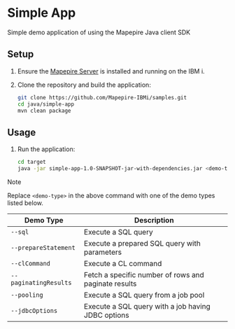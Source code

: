 # Simple App

Simple demo application of using the Mapepire Java client SDK

## Setup

1. Ensure the [Mapepire Server](https://mapepire-ibmi.github.io/guides/sysadmin) is installed and running on the IBM i.

2. Clone the repository and build the application:

    ```sh
    git clone https://github.com/Mapepire-IBMi/samples.git
    cd java/simple-app
    mvn clean package
    ```

## Usage

1. Run the application:

    ```sh
    cd target
    java -jar simple-app-1.0-SNAPSHOT-jar-with-dependencies.jar <demo-type>
    ```

> [!NOTE]
> Replace `<demo-type>` in the above command with one of the demo types listed below.

| Demo Type             | Description                                          |
| --------------------- | ---------------------------------------------------- |
| `--sql`               | Execute a SQL query                                  |
| `--prepareStatement`  | Execute a prepared SQL query with parameters         |
| `--clCommand`         | Execute a CL command                                 |
| `--paginatingResults` | Fetch a specific number of rows and paginate results |
| `--pooling`           | Execute a SQL query from a job pool                  |
| `--jdbcOptions`       | Execute a SQL query with a job having JDBC options   |
